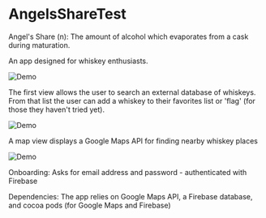 # AngelsShareTest

Angel's Share (n): The amount of alcohol which evaporates from a cask during maturation.

An app designed for whiskey enthusiasts.

![Demo](https://user-images.githubusercontent.com/15390830/31308906-3887dd2c-ab4c-11e7-8173-734432a70189.gif)

The first view allows the user to search an external database of whiskeys. From that list the user can add a whiskey to their favorites list or 'flag' (for those they haven't tried yet).

![Demo](https://user-images.githubusercontent.com/15390830/31309323-702efffc-ab52-11e7-9fb0-846a06002a13.gif)

A map view displays a Google Maps API for finding nearby whiskey places

![Demo](https://user-images.githubusercontent.com/15390830/31309034-b6d4c04a-ab4d-11e7-9d24-aaff7c2b2062.gif)

Onboarding: Asks for email address and password - authenticated with Firebase

Dependencies:
The app relies on Google Maps API, a Firebase database, and cocoa pods (for Google Maps and Firebase)

